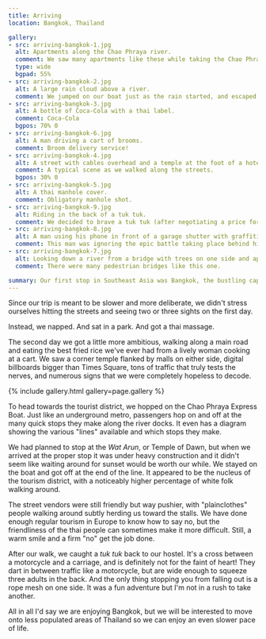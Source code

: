 ```yaml
---
title: Arriving
location: Bangkok, Thailand

gallery:
- src: arriving-bangkok-1.jpg
  alt: Apartments along the Chao Phraya river.
  comment: We saw many apartments like these while taking the Chao Phraya Express Boat.
  type: wide
  bgpad: 55%
- src: arriving-bangkok-2.jpg
  alt: A large rain cloud above a river.
  comment: We jumped on our boat just as the rain started, and escaped without getting wet.
- src: arriving-bangkok-3.jpg
  alt: A bottle of Coca-Cola with a thai label.
  comment: Coca-Cola
  bgpos: 70% 0
- src: arriving-bangkok-6.jpg
  alt: A man driving a cart of brooms.
  comment: Broom delivery service!
- src: arriving-bangkok-4.jpg
  alt: A street with cables overhead and a temple at the foot of a hotel building.
  comment: A typical scene as we walked along the streets.
  bgpos: 30% 0
- src: arriving-bangkok-5.jpg
  alt: A thai manhole cover.
  comment: Obligatory manhole shot.
- src: arriving-bangkok-9.jpg
  alt: Riding in the back of a tuk tuk.
  comment: We decided to brave a tuk tuk (after negotiating a price for the two of us, of course!), and the ride was quite exciting... not always for a good reason.
- src: arriving-bangkok-8.jpg
  alt: A man using his phone in front of a garage shutter with graffiti on it.
  comment: This man was ignoring the epic battle taking place behind him.
- src: arriving-bangkok-7.jpg
  alt: Looking down a river from a bridge with trees on one side and apartments on the other.
  comment: There were many pedestrian bridges like this one.

summary: Our first stop in Southeast Asia was Bangkok, the bustling capitol of Thailand. Bangkok is a busy, dirty city but it is filled with very friendly people who always greet you with a smile.
---
```


Since our trip is meant to be slower and more deliberate, we didn't stress ourselves hitting the streets and seeing two or three sights on the first day. 

Instead, we napped. And sat in a park. And got a thai massage.

The second day we got a little more ambitious, walking along a main road and eating the best fried rice we've ever had from a lively woman cooking at a cart. We saw a corner temple flanked by malls on either side, digital billboards bigger than Times Square, tons of traffic that truly tests the nerves, and numerous signs that we were completely hopeless to decode.

{% include gallery.html gallery=page.gallery %}

To head towards the tourist district, we hopped on the Chao Phraya Express Boat. Just like an underground metro, passengers hop on and off at the many quick stops they make along the river docks. It even has a diagram showing the various "lines" available and which stops they make.

We had planned to stop at the _Wat Arun_, or Temple of Dawn, but when we arrived at the proper stop it was under heavy construction and it didn't seem like waiting around for sunset would be worth our while. We stayed on the boat and got off at the end of the line. It appeared to be the nucleus of the tourism district, with a noticeably higher percentage of white folk walking around.

The street vendors were still friendly but way pushier, with "plainclothes" people walking around subtly herding us toward the stalls. We have done enough regular tourism in Europe to know how to say no, but the friendliness of the thai people can sometimes make it more difficult. Still, a warm smile and a firm "no" get the job done.

After our walk, we caught a _tuk tuk_ back to our hostel. It's a cross between a motorcycle and a carriage, and is definitely not for the faint of heart! They dart in between traffic like a motorcycle, but are wide enough to squeeze three adults in the back. And the only thing stopping you from falling out is a rope mesh on one side. It was a fun adventure but I'm not in a rush to take another.

All in all I'd say we are enjoying Bangkok, but we will be interested to move onto less populated areas of Thailand so we can enjoy an even slower pace of life.
